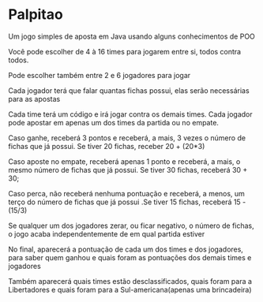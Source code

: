 # Palpitao
Um jogo simples de aposta em Java usando alguns conhecimentos de POO

Você pode escolher de 4 à 16 times para jogarem entre si, todos contra todos.

Pode escolher também entre 2 e 6 jogadores para jogar

Cada jogador terá que falar quantas fichas possui, elas serão necessárias para as apostas

Cada time terá um código e irá jogar contra os demais times.
Cada jogador pode apostar em apenas um dos times da partida ou no empate.

Caso ganhe, receberá 3 pontos e receberá, a mais, 3 vezes o número de fichas que já possui.
 Se tiver 20 fichas, receber 20 + (20*3)
  
Caso aposte no empate, receberá apenas 1 ponto e receberá, a mais, o mesmo número de fichas que já possui.
 Se tiver 30 fichas, receberá 30 + 30;
  
Caso perca, não receberá nenhuma pontuação e receberá, a menos, um terço do número de fichas que já possui 
.Se tiver 15 fichas, receberá 15 -(15/3)
  
Se qualquer um dos jogadores zerar, ou ficar negativo, o número de fichas, o jogo acaba independentemente de em qual partida estiver

No final, aparecerá a pontuação de cada um dos times e dos jogadores, para saber quem ganhou e quais foram as pontuações dos demais times e jogadores

Também aparecerá quais times estão desclassificados, quais foram para a Libertadores e quais foram para a Sul-americana(apenas uma brincadeira)
